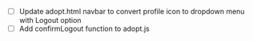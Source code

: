 - [ ] Update adopt.html navbar to convert profile icon to dropdown menu with Logout option
- [ ] Add confirmLogout function to adopt.js
